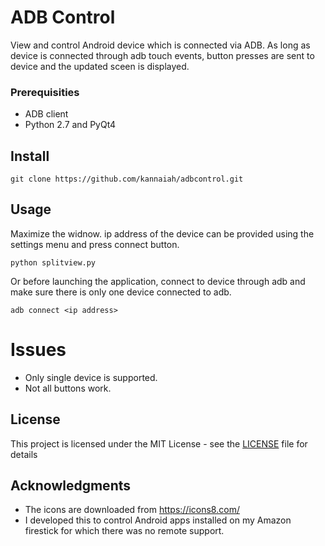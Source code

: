 # ADB Control

View and control Android device which is connected via ADB. As long as device is connected through adb touch events, button presses are sent to device and the updated sceen is displayed.
### Prerequisities
- ADB client
- Python 2.7 and PyQt4

## Install
```
git clone https://github.com/kannaiah/adbcontrol.git
```
## Usage
Maximize the widnow.
ip address of the device can be provided using the settings menu and press connect button.
```
python splitview.py
```
Or before launching the application, connect to device through adb and make sure there is only one device connected to adb.

```
adb connect <ip address>
```

# Issues
- Only single device is supported.
- Not all buttons work.

## License

This project is licensed under the MIT License - see the [LICENSE](LICENSE) file for details

## Acknowledgments
* The icons are downloaded from https://icons8.com/
* I developed this to control Android apps installed on my Amazon firestick for which there was no remote support.
